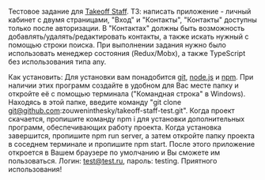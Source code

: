Тестовое задание для [Takeoff Staff](https://spb.hh.ru/employer/3909076).
ТЗ: написать приложение - личный кабинет с двумя страницами, "Вход" и "Контакты", "Контакты" доступны только после авторизации.
В "Контактах" должны быть возможность добавлять/удалять/редактировать контакты, а также искать нужный с помощью строки поиска.
При выполнении задания нужно было использовать менеджер состояния (Redux/Mobx), а также TypeScript без использования типа any.

Как установить:
Для установки вам понадобится [git](https://git-scm.com/downloads), [node.js](https://nodejs.org/en/) и [npm](https://www.npmjs.com/).
При наличии этих программ создайте в удобном для Вас месте папку и откройте её с помощью терминала ("Командная строка" в Windows). Находясь в этой папке, введите команду "git clone git@github.com:zouweninthesky/takeoff-staff-test.git".
Когда проект скачается, пропишите команду npm i для установки дополнительных программ, обеспечивающих работу проекта.
Когда установка завершится, пропишите npm run server, а затем откройте папку проекта в соседнем терминале и пропишите npm start.
После этого приложение откроется в Вашем браузере по умолчанию и Вы сможете им пользоваться. Логин: test@test.ru, пароль: testing.
Приятного использования!
